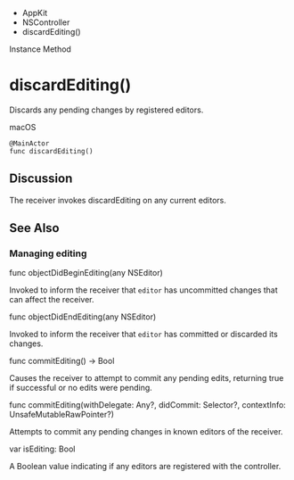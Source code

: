 

- AppKit
- NSController
-  discardEditing() 

Instance Method

# discardEditing()

Discards any pending changes by registered editors.

macOS

``` source
@MainActor
func discardEditing()
```

## Discussion

The receiver invokes discardEditing on any current editors.

## See Also

### Managing editing

func objectDidBeginEditing(any NSEditor)

Invoked to inform the receiver that `editor` has uncommitted changes that can affect the receiver.

func objectDidEndEditing(any NSEditor)

Invoked to inform the receiver that `editor` has committed or discarded its changes.

func commitEditing() -> Bool

Causes the receiver to attempt to commit any pending edits, returning true if successful or no edits were pending.

func commitEditing(withDelegate: Any?, didCommit: Selector?, contextInfo: UnsafeMutableRawPointer?)

Attempts to commit any pending changes in known editors of the receiver.

var isEditing: Bool

A Boolean value indicating if any editors are registered with the controller.

